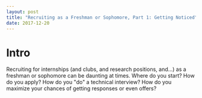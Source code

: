 ```yaml
---
layout: post
title: "Recruiting as a Freshman or Sophomore, Part 1: Getting Noticed"
date: 2017-12-20
---
```


# Intro

Recruiting for internships (and clubs, and research positions, and...) as a freshman or sophomore can be daunting at times. Where do you start? How do you apply? How do you "do" a technical interview? How do you maximize your chances of getting responses or even offers?